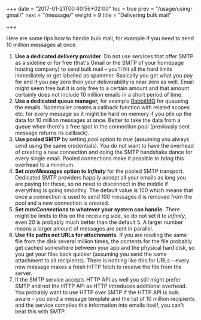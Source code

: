 +++
date = "2017-01-21T00:40:56+02:00"
toc = true
prev = "/usage/using-gmail/"
next = "/message/"
weight = 9
title = "Delivering bulk mail"

+++

Here are some tips how to handle bulk mail, for example if you need to send 10 million messages at once.

1. **Use a dedicated delivery provider**. Do not use services that offer SMTP as a sideline or for free (that's Gmail or the SMTP of your homepage hosting company) to send bulk mail – you'll hit all the hard limits immediately or get labelled as spammer. Basically you get what you pay for and if you pay zero then your deliverability is near zero as well. Email might seem free but it is only free to a certain amount and that amount certainly does not include 10 million emails in a short period of time.
2. **Use a dedicated queue manager,** for example [RabbitMQ](http://www.rabbitmq.com/) for queueing the emails. Nodemailer creates a callback function with related scopes etc. for every message so it might be hard on memory if you pile up the data for 10 million messages at once. Better to take the data from a queue when there's a free spot in the connection pool (previously sent message returns its callback).
3. **Use pooled SMTP** by setting _pool_ option to _true_ (assuming you always send using the same credentials). You do not want to have the overhead of creating a new connection and doing the SMTP handshake dance for every single email. Pooled connections make it possible to bring this overhead to a minimum.
4. **Set _maxMessages_ option to _Infinity_** for the pooled SMTP transport. Dedicated SMTP providers happily accept all your emails as long you are paying for these, so no need to disconnect in the middle if everything is going smoothly. The default value is 100 which means that once a connection is used to send 100 messages it is removed from the pool and a new connection is created.
5. **Set _maxConnections_ to whatever your system can handle.** There might be limits to this on the receiving side, so do not set it to _Infinity_, even 20 is probably much better than the default 5\. A larger number means a larger amount of messages are sent in parallel.
6. **Use file paths not URLs for attachments.** If you are reading the same file from the disk several million times, the contents for the file probably get cached somewhere between your app and the physical hard disk, so you get your files back quicker (assuming you send the same attachment to all recipients). There is nothing like this for URLs – every new message makes a fresh HTTP fetch to receive the file from the server.
7. If the SMTP service accepts HTTP API as well you still might prefer SMTP and not the HTTP API as HTTP introduces additional overhead. You probably want to use HTTP over SMTP if the HTTP API is bulk aware – you send a message template and the list of 10 million recipients and the service compiles this information into emails itself, you can't beat this with SMTP.
